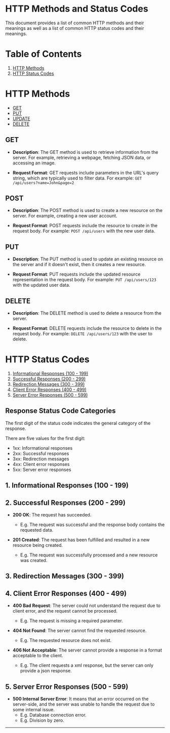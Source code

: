# HTTP Methods and Status Codes

This document provides a list of common HTTP methods and their meanings as well as a list of common HTTP status codes and their meanings.

# Table of Contents

1. [HTTP Methods](#http-methods)
2. [HTTP Status Codes](#http-status-codes)

# HTTP Methods

- [GET](#get)
- [PUT](#put)
- [UPDATE](#update)
- [DELETE](#delete)

## GET

- **Description**: The GET method is used to retrieve information from the server. For example, retrieving a webpage, fetching JSON data, or accessing an image.

- **Request Format**: GET requests include parameters in the URL's query string, which are typically used to filter data. For example: `GET /api/users?name=John&page=2`

## POST

- **Description**: The POST method is used to create a new resource on the server. For example, creating a new user account.

- **Request Format**: POST requests include the resource to create in the request body. For example: `POST /api/users` with the new user data.

## PUT

- **Description**: The PUT method is used to update an existing resource on the server and if it doesn't exist, then it creates a new resource.

- **Request Format**: PUT requests include the updated resource representation in the request body. For example: `PUT /api/users/123` with the updated user data.

## DELETE

- **Description**: The DELETE method is used to delete a resource from the server.

- **Request Format**: DELETE requests include the resource to delete in the request body. For example: `DELETE /api/users/123` with the user to delete.

# HTTP Status Codes

1. [Informational Responses (100 - 199)](#1-informational-responses-100---199)
2. [Successful Responses (200 - 299)](#2-successful-responses-200---299)
3. [Redirection Messages (300 - 399)](#3-redirection-messages-300---399)
4. [Client Error Responses (400 - 499)](#4-client-error-responses-400---499)
5. [Server Error Responses (500 - 599)](#5-server-error-responses-500---599)


## Response Status Code Categories

The first digit of the status code indicates the general category of the response.

There are five values for the first digit:
   - 1xx: Informational responses
   - 2xx: Successful responses
   - 3xx: Redirection messages
   - 4xx: Client error responses
   - 5xx: Server error responses

## 1. Informational Responses (100 - 199)

## 2. Successful Responses (200 - 299)

- **200 OK**: The request has succeeded.
    - E.g. The request was successful and the response body contains the requested data.

- **201 Created**: The request has been fulfilled and resulted in a new resource being created.
    - E.g. The request was successfully processed and a new resource was created.

## 3. Redirection Messages (300 - 399)

## 4. Client Error Responses (400 - 499)

- **400 Bad Request**: The server could not understand the request due to client error, and the request cannot be processed.
    - E.g. The request is missing a required parameter.

- **404 Not Found**: The server cannot find the requested resource.
    - E.g. The requested resource does not exist.

- **406 Not Acceptable**: The server cannot provide a response in a format acceptable to the client.
    - E.g. The client requests a xml response, but the server can only provide a json response.

## 5. Server Error Responses (500 - 599)

- **500 Internal Server Error**: It means that an error occurred on the server-side, and the server was unable to handle the request due to some internal issue.
    - E.g. Database connection error.
    - E.g. Division by zero.


------------------------------------------------------------